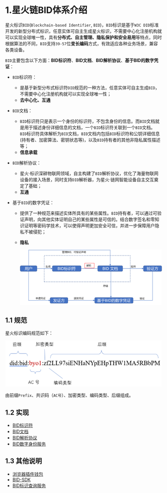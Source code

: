# 1.星火链BID体系介绍

星火标识`BID`(`Blockchain-based Identifier`, `BID`)，`BID`标识是基于`W3C DID`标准开发的新型分布式标识，任意实体可自主生成星火标识，不需要中心化注册机构就可以实现全球唯一性，具有**分布式、自主管理、隐私保护和安全易用**等特点，同时根据算法的不同，`BID`支持`39-57`位**变长编码**方式，有效适应各种业务场景，兼容各类设备。

`BID`主要包含以下方面：**BID标识符**、**BID文档**、**BID解析协议**、**基于BID的数字凭证**：

- `BID`标识符：

  - 是基于新型分布式标识符`DID`规范的一种方法，任意实体可自主生成`BID`，不需要中心化注册机构就可以实现全球唯一性；
  - **去中心化、互通**

- `BID`文档： 

  -  `BID`标识符只是表示一个身份的标识符，不包含身份的信息。而`BID`文档就是用于描述身份详细信息的文档，一个`BID`标识符关联到一个`BID`文档。`BID`标识符具体解析为`BID`文档，`BID`文档内包括`BID`标识符和公钥详细信息(持有者、加密算法、密钥状态等)，以及`BID`持有者的其他非隐私属性描述等；
  -  **信息承载**

- `BID`解析协议：

  -  星火·标识深耕物联网领域，自主构建了`BID`解析协议，优化了海量物联网设备的接入场景，同时支持`DID`解析器，为星火·链网智能设备自主交互奠定了基础；
  -  **互通**

- 基于`BID`的数字凭证：

  - 提供了一种规范来描述实体所具有的某些属性。`BID`持有者，可以通过可验证声明，向其他实体证明自己的某些属性是可信的。结合数字签名和零知识证明等密码学技术，可以使得声明更加安全可信，并进一步保障用户隐私不被侵犯；

  - **隐私**

    <img src="../_static/images/145747023-aa985f24-2ef2-4e08-b7ea-c9fa898dc6ec.png"/>

## 1.1 规范

<span id="bid">星火标识编码规范如下：</span>

<img src="../_static/images/144978971-1e240d08-2569-4777-8c94-21c2681766d7.png"/>

由前缀`Prefix`、共识码（`AC号`）、加密类型、编码类型、后缀组成。

## 1.2 实现

- [BID标识符](https://bif-doc.readthedocs.io/zh_CN/2.0.0/bid/BID%E6%A0%87%E8%AF%86%E7%AC%A6.html)
- [BID文档](https://bif-doc.readthedocs.io/zh_CN/2.0.0/bid/BID%E6%96%87%E6%A1%A3.html)
- [BID解析协议](https://bid-resolution-protocol-doc.readthedocs.io/zh_CN/latest/doc/%E6%98%9F%E7%81%AB%C2%B7%E9%93%BE%E7%BD%91BID%E5%8D%8F%E8%AE%AE.html#id5)
- [BID数字身份服务](https://bif-doc.readthedocs.io/zh_CN/2.0.0/bid/%E6%95%B0%E5%AD%97%E8%BA%AB%E4%BB%BD%E6%9C%8D%E5%8A%A1.html)

## 1.3 其他说明

- [浏览器插件钱包](https://bif-doc.readthedocs.io/zh_CN/2.0.0/bid/%E6%B5%8F%E8%A7%88%E5%99%A8%E6%8F%92%E4%BB%B6%E9%92%B1%E5%8C%85.html)
- [BID-SDK](https://bif-doc.readthedocs.io/zh_CN/2.0.0/bid/BID-SDK.html)
- [BID标识查询服务](https://bif-doc.readthedocs.io/zh_CN/2.0.0/bid/BID%E6%A0%87%E8%AF%86%E6%9F%A5%E8%AF%A2.html)
